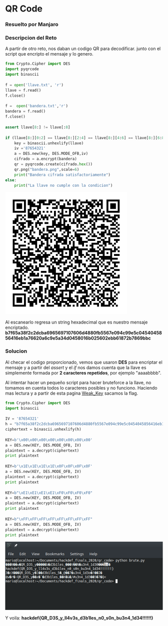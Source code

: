 # QR Code

### Resuelto por Manjaro

### Descripcion del Reto

A partir de otro reto, nos daban un codigo QR para decodificar. junto con el script que encripto el mensaje y lo genero.
```python
from Crypto.Cipher import DES
import pyqrcode
import binascii

f = open('llave.txt', 'r')
llave = f.read()
f.close()

f =  open('bandera.txt','r')
bandera = f.read()
f.close()

assert llave[8:] != llave[:8]

if (llave[8:][0:2] == llave[8:][2:4] == llave[8:][4:6] == llave[8:][6:8]) and (llave[:8][0:2] == llave[:8][2:4] == llave[:8][4:6] == llave[:8][6:8]):
	key = binascii.unhexlify(llave)
	iv ='87654321'
	a = DES.new(key, DES.MODE_OFB,iv)
	cifrado = a.encrypt(bandera)
	qr = pyqrcode.create(cifrado.hex())
	qr.png("bandera.png",scale=6)
	print("Bandera cifrada satisfactoriamente")
else:
	print("La llave no cumple con la condicion")
```
![Codigo QR](QR.png)

Al escanearlo regresa un string hexadecimal que es nuestro mensaje encriptado.
**b7f65a38f2c2dcba6965697107606d4880fb5567e094c99e5c0454045856416eb1a76620a6c9e5a34d0458016b025602ebb61872b7869bbc**

### Solucion

Al checar el codigo proporcionado, vemos que usaron **DES** para encriptar el mensaje y a partir del *assert* y el *if* nos damos cuenta que la llave es simplemente formada por **2 caracteres repetidos**, por ejemplo "aaaabbbb".

Al intentar hacer un pequeño script para hacer bruteforce a la llave, no tomamos en cuenta todos lo caracteres posibles y no funciono. Haciendo mas lectura y a partir de esta pagina [Weak_Key](https://en.wikipedia.org/wiki/Weak_key) sacamos la flag.
```python
from Crypto.Cipher import DES
import binascii

IV = '87654321'
h = "b7f65a38f2c2dcba6965697107606d4880fb5567e094c99e5c0454045856416eb1a76620a6c9e5a34d0458016b025602ebb61872b7869bbc"
ciphertext = binascii.unhexlify(h)

KEY=b'\x00\x00\x00\x00\x00\x00\x00\x00'
a = DES.new(KEY, DES.MODE_OFB, IV)
plaintext = a.decrypt(ciphertext)
print plaintext

KEY=b'\x1E\x1E\x1E\x1E\x0F\x0F\x0F\x0F'
a = DES.new(KEY, DES.MODE_OFB, IV)
plaintext = a.decrypt(ciphertext)
print plaintext

KEY=b"\xE1\xE1\xE1\xE1\xF0\xF0\xF0\xF0"
a = DES.new(KEY, DES.MODE_OFB, IV)
plaintext = a.decrypt(ciphertext)
print plaintext

KEY=b"\xFF\xFF\xFF\xFF\xFF\xFF\xFF\xFF"
a = DES.new(KEY, DES.MODE_OFB, IV)
plaintext = a.decrypt(ciphertext)
print plaintext
```
![Solve](solve.png)

Y voila: **hackdef{QR_D3S_y_ll4v3s_d3b1les_n0_s0n_bu3n4_1d34!!!!!!}**

